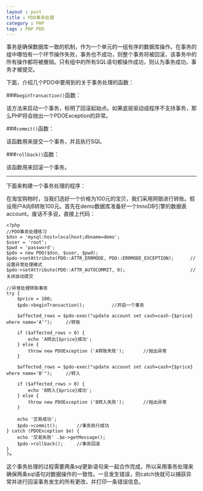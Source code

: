 ```yaml
---
layout : post
title : PDO事务处理
category : PHP
tags : PHP PDO
---
```

事务是确保数据库一致的机制，作为一个单元的一组有序的数据库操作。在事务的组中哪怕有一个环节操作失败，事务也不成功，则整个事务将被回滚，该事务中的所有操作都将被撤销。只有组中的所有SQL语句都操作成功，则认为事务成功，事务才被提交。

下面，介绍几个PDO中要用到的关于事务处理的函数：

###`beginTransaction()`函数：

该方法来启动一个事务，标明了回滚起始点。如果底层驱动成程序不支持事务，那么PHP将会抛出一个PDOException的异常。

<!--more-->

###`commit()`函数：

该函数用来提交一个事务，并且执行SQl。

###`rollback()`函数：

该函数用来回滚一个事务。

---

下面来构建一个事务处理的程序：

在淘宝购物时，当我们选好一个价格为100元的宝贝，我们采用网银进行转账。假设用户A向B转账100元。首先在demo数据库准备好一个InnoDB引擎的数据表account。废话不多说，直接上代码：

	<?php
	//PDO事务处理练习
	$dsn = 'mysql:host=localhost;dbname=demo';
	$user = 'root';
	$pwd = 'password';
	$pdo = new PDO($dsn, $user, $pwd);
	$pdo->setAttribute(PDO::ATTR_ERRMODE, PDO::ERRMODE_EXCEPTION);      //设置异常处理模式
	$pdo->setAttribute(PDO::ATTR_AUTOCOMMIT, 0);                        //关闭自动提交

	//异常处理转账事务
	try {
    	$price = 100;
    	$pdo->beginTransaction();          //开启一个事务

    	$affected_rows = $pdo-exec("update account set cash=cash-{$price} where name='A'");     //转账

    	if ($affected_rows > 0) {
        	echo 'A转出{$price}成功';
    	} else {
        	throw new PDOException ('A转账失败');       //抛出异常
    	}

    	$affected_rows = $pdo-exec("update account set cash=cash+{$price} where name='B'");     //转入
    
    	if ($affected_rows > 0) {
        	echo 'B转入{$price}成功';
    	} else {
        	throw new PDOException ('B转入失败');       //抛出异常
    	}
    
    	echo '交易成功';
    	$pdo->commit();       //事务执行成功
	} catch (PDOException $e) {
    	echo '交易失败' .$e->getMessage();
    	$pdo->rollback();     //事务回滚
	}
	?>

这个事务处理的过程需要两条sql更新语句来一起合作完成，所以采用事务处理来确保两条sql语句对数据操作的一致性。一旦发生错误，则catch快就可以捕获异常并进行回滚事务发生的所有更改，并打印一条错误信息。

